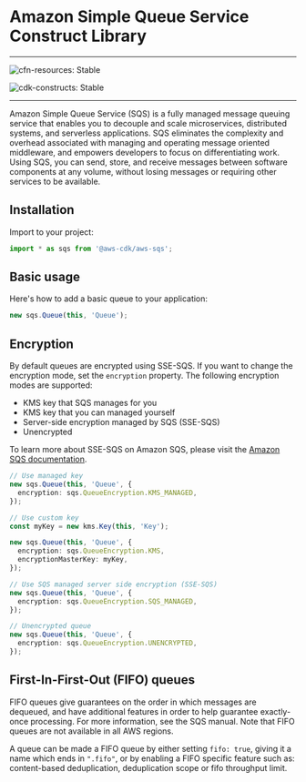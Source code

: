 # Amazon Simple Queue Service Construct Library
<!--BEGIN STABILITY BANNER-->

---

![cfn-resources: Stable](https://img.shields.io/badge/cfn--resources-stable-success.svg?style=for-the-badge)

![cdk-constructs: Stable](https://img.shields.io/badge/cdk--constructs-stable-success.svg?style=for-the-badge)

---

<!--END STABILITY BANNER-->

Amazon Simple Queue Service (SQS) is a fully managed message queuing service that 
enables you to decouple and scale microservices, distributed systems, and serverless 
applications. SQS eliminates the complexity and overhead associated with managing and 
operating message oriented middleware, and empowers developers to focus on differentiating work. 
Using SQS, you can send, store, and receive messages between software components at any volume, 
without losing messages or requiring other services to be available. 

## Installation

Import to your project:

```ts nofixture
import * as sqs from '@aws-cdk/aws-sqs';
```

## Basic usage


Here's how to add a basic queue to your application:

```ts
new sqs.Queue(this, 'Queue');
```

## Encryption

By default queues are encrypted using SSE-SQS. If you want to change the encryption mode, set the `encryption` property.
The following encryption modes are supported:

* KMS key that SQS manages for you
* KMS key that you can managed yourself
* Server-side encryption managed by SQS (SSE-SQS)
* Unencrypted

To learn more about SSE-SQS on Amazon SQS, please visit the
[Amazon SQS documentation](https://docs.aws.amazon.com/AWSSimpleQueueService/latest/SQSDeveloperGuide/sqs-server-side-encryption.html).

```ts
// Use managed key
new sqs.Queue(this, 'Queue', {
  encryption: sqs.QueueEncryption.KMS_MANAGED,
});

// Use custom key
const myKey = new kms.Key(this, 'Key');

new sqs.Queue(this, 'Queue', {
  encryption: sqs.QueueEncryption.KMS,
  encryptionMasterKey: myKey,
});

// Use SQS managed server side encryption (SSE-SQS)
new sqs.Queue(this, 'Queue', {
  encryption: sqs.QueueEncryption.SQS_MANAGED,
});

// Unencrypted queue
new sqs.Queue(this, 'Queue', {
  encryption: sqs.QueueEncryption.UNENCRYPTED,
});
```

## First-In-First-Out (FIFO) queues

FIFO queues give guarantees on the order in which messages are dequeued, and have additional
features in order to help guarantee exactly-once processing. For more information, see
the SQS manual. Note that FIFO queues are not available in all AWS regions.

A queue can be made a FIFO queue by either setting `fifo: true`, giving it a name which ends
in `".fifo"`, or by enabling a FIFO specific feature such as: content-based deduplication, 
deduplication scope or fifo throughput limit.
